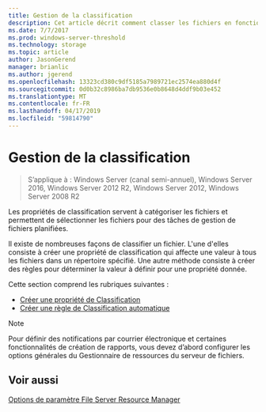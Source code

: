 ```yaml
---
title: Gestion de la classification
description: Cet article décrit comment classer les fichiers en fonction de propriétés de classification
ms.date: 7/7/2017
ms.prod: windows-server-threshold
ms.technology: storage
ms.topic: article
author: JasonGerend
manager: brianlic
ms.author: jgerend
ms.openlocfilehash: 13323cd380c9df5185a7989721ec2574ea880d4f
ms.sourcegitcommit: 0d0b32c8986ba7db9536e0b8648d4ddf9b03e452
ms.translationtype: MT
ms.contentlocale: fr-FR
ms.lasthandoff: 04/17/2019
ms.locfileid: "59814790"
---
```

# <a name="classification-management"></a>Gestion de la classification

> S’applique à : Windows Server (canal semi-annuel), Windows Server 2016, Windows Server 2012 R2, Windows Server 2012, Windows Server 2008 R2

Les propriétés de classification servent à catégoriser les fichiers et permettent de sélectionner les fichiers pour des tâches de gestion de fichiers planifiées.

Il existe de nombreuses façons de classifier un fichier. L'une d'elles consiste à créer une propriété de classification qui affecte une valeur à tous les fichiers dans un répertoire spécifié. Une autre méthode consiste à créer des règles pour déterminer la valeur à définir pour une propriété donnée.

Cette section comprend les rubriques suivantes :

-   [Créer une propriété de Classification](create-classification-property.md)
-   [Créer une règle de Classification automatique](create-automatic-classification-rule.md)


> [!Note]
> Pour définir des notifications par courrier électronique et certaines fonctionnalités de création de rapports, vous devez d’abord configurer les options générales du Gestionnaire de ressources du serveur de fichiers.


## <a name="see-also"></a>Voir aussi

[Options de paramètre File Server Resource Manager](setting-file-server-resource-manager-options.md)